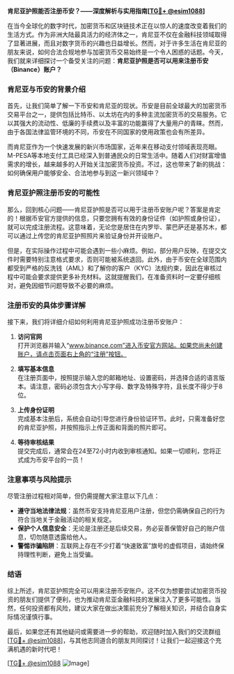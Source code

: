 **肯尼亚护照能否注册币安？——深度解析与实用指南[[TG💪+ @esim1088](https://t.me/s/esim1088)]**

在当今全球化的数字时代，加密货币和区块链技术正在以惊人的速度改变着我们的生活方式。作为非洲大陆最具活力的经济体之一，肯尼亚不仅在金融科技领域取得了显著进展，而且对数字货币的兴趣也日益增长。然而，对于许多生活在肯尼亚的朋友来说，如何合法合规地参与加密货币交易始终是一个令人困惑的话题。今天，我们就来详细探讨一个备受关注的问题：**肯尼亚护照是否可以用来注册币安（Binance）账户？**

### 肯尼亚与币安的背景介绍

首先，让我们简单了解一下币安和肯尼亚的现状。币安是目前全球最大的加密货币交易平台之一，提供包括比特币、以太坊在内的多种主流加密货币的交易服务。它以其强大的流动性、低廉的手续费以及丰富的功能赢得了大量用户的青睐。然而，由于各国法律监管环境的不同，币安在不同国家的使用政策也会有所差异。

而肯尼亚作为一个快速发展的新兴市场国家，近年来在移动支付领域表现亮眼。M-PESA等本地支付工具已经深入到普通民众的日常生活中。随着人们对财富增值需求的增长，越来越多的人开始关注加密货币投资。不过，这也带来了新的挑战：如何确保用户能够安全、合法地参与到这一新兴领域中？

### 肯尼亚护照注册币安的可能性

那么，回到核心问题——肯尼亚护照是否可以用于注册币安账户呢？答案是肯定的！根据币安官方提供的信息，只要您拥有有效的身份证件（如护照或身份证），就可以完成注册流程。这意味着，无论您是居住在内罗毕、蒙巴萨还是基苏木，都可以通过上传您的肯尼亚护照照片来验证身份并开设账户。

但是，在实际操作过程中可能会遇到一些小麻烦。例如，部分用户反映，在提交文件时需要特别注意格式要求，否则可能被系统退回。此外，由于币安在全球范围内都受到严格的反洗钱（AML）和了解你的客户（KYC）法规约束，因此在审核过程中可能会要求提供更多补充材料。这就提醒我们，在准备资料时一定要仔细核对，避免因细节问题导致不必要的麻烦。

### 注册币安的具体步骤详解

接下来，我们将详细介绍如何利用肯尼亚护照成功注册币安账户：

1. **访问官网**  
   打开浏览器并输入“www.binance.com”进入币安官方网站。如果您尚未创建账户，请点击页面右上角的“注册”按钮。

2. **填写基本信息**  
   在注册页面中，按照提示输入您的邮箱地址、设置密码，并选择合适的语言版本。请注意，密码必须包含大小写字母、数字及特殊字符，且长度不得少于8位。

3. **上传身份证明**  
   完成基本注册后，系统会自动引导您进行身份验证环节。此时，只需准备好您的肯尼亚护照，并按照指示上传正面和背面的照片即可。

4. **等待审核结果**  
   提交完成后，通常会在24至72小时内收到审核通知。如果一切顺利，您将正式成为币安平台的一员！

### 注意事项与风险提示

尽管注册过程相对简单，但仍需提醒大家注意以下几点：

- **遵守当地法律法规**：虽然币安支持肯尼亚用户注册，但您仍需确保自己的行为符合当地关于金融活动的相关规定。
- **保护个人信息安全**：无论是注册还是后续交易，务必妥善保管好自己的账户信息，切勿随意透露给他人。
- **警惕诈骗陷阱**：互联网上存在不少打着“快速致富”旗号的虚假项目，请始终保持理性判断，避免上当受骗。

### 结语

综上所述，肯尼亚护照完全可以用来注册币安账户。这不仅为想要尝试加密货币投资的朋友们提供了便利，也为推动肯尼亚金融科技的发展注入了更多可能性。当然，任何投资都有风险，建议大家在做出决策前充分了解相关知识，并结合自身实际情况谨慎行事。

最后，如果您还有其他疑问或需要进一步的帮助，欢迎随时加入我们的交流群组[[TG💪+ @esim1088](https://t.me/s/esim1088)]，与其他志同道合的朋友共同探讨！让我们一起迎接这个充满机遇的新时代吧！

[[TG💪+ @esim1088](https://t.me/s/esim1088) ![Image](https://i.postimg.cc/4NQfJmqS/Snipaste-2025-05-13-00-14-12.png)]